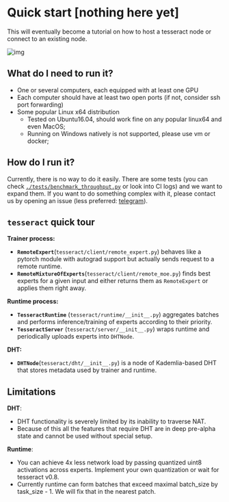 # Quick start [nothing here yet]

This will eventually become a tutorial on how to host a tesseract node or connect to an existing node.

![img](https://media.giphy.com/media/3oz8xtBx06mcZWoNJm/giphy.gif)

## What do I need to run it?

- One or several computers, each equipped with at least one GPU
- Each computer should have at least two open ports (if not, consider ssh port
  forwarding)
- Some popular Linux x64 distribution
  - Tested on Ubuntu16.04, should work fine on any popular linux64 and even
    MacOS;
  - Running on Windows natively is not supported, please use vm or docker;

## How do I run it?

Currently, there is no way to do it easily. There are some tests (you can check [`./tests/benchmark_throughput.py`](https://github.com/learning-at-home/tesseract/blob/master/tests/benchmark_throughput.py)
 or look into CI logs) and we want to expand them. If you want to
do something complex with it, please contact us by opening an issue (less preferred: [telegram](https://t.me/justheuristic)).

## `tesseract` quick tour

**Trainer process:**

- **`RemoteExpert`**(`tesseract/client/remote_expert.py`) behaves like a pytorch
  module with autograd support but actually sends request to a remote runtime.
- **`RemoteMixtureOfExperts`**(`tesseract/client/remote_moe.py`) finds best experts
  for a given input and either returns them as `RemoteExpert` or applies them
  right away.

**Runtime process:**

- **`TesseractRuntime`** (`tesseract/runtime/__init__.py`) aggregates batches
  and performs inference/training of experts according to their priority.
- **`TesseractServer`** (`tesseract/server/__init__.py`) wraps runtime and
  periodically uploads experts into `DHTNode`.

**DHT:**

- **`DHTNode`**(`tesseract/dht/__init__.py`) is a node of
  Kademlia-based DHT that stores metadata used by trainer and runtime.

## Limitations

**DHT**:

- DHT functionality is severely limited by its inability to traverse NAT.
- Because of this all the features that require DHT are in deep pre-alpha state
  and cannot be used without special setup.

**Runtime**:
* You can achieve 4x less network load by passing quantized uint8 activations across experts.
    Implement your own quantization or wait for tesseract v0.8.
* Currently runtime can form batches that exceed maximal batch_size by task_size - 1. 
    We will fix that in the nearest patch.
